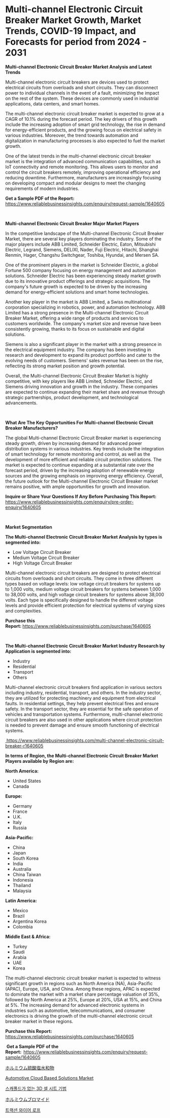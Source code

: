 <p><h1>Multi-channel Electronic Circuit Breaker Market Growth, Market Trends, COVID-19 Impact, and Forecasts for period from 2024 - 2031</h1></p><p><strong>Multi-channel Electronic Circuit Breaker Market Analysis and Latest Trends</strong></p>
<p><p>Multi-channel electronic circuit breakers are devices used to protect electrical circuits from overloads and short circuits. They can disconnect power to individual channels in the event of a fault, minimizing the impact on the rest of the system. These devices are commonly used in industrial applications, data centers, and smart homes.</p><p>The multi-channel electronic circuit breaker market is expected to grow at a CAGR of 10.1% during the forecast period. The key drivers of this growth include the increasing adoption of smart grid technology, the rise in demand for energy-efficient products, and the growing focus on electrical safety in various industries. Moreover, the trend towards automation and digitalization in manufacturing processes is also expected to fuel the market growth.</p><p>One of the latest trends in the multi-channel electronic circuit breaker market is the integration of advanced communication capabilities, such as IoT connectivity and remote monitoring. This allows users to monitor and control the circuit breakers remotely, improving operational efficiency and reducing downtime. Furthermore, manufacturers are increasingly focusing on developing compact and modular designs to meet the changing requirements of modern industries.</p></p>
<p><strong>Get a Sample PDF of the Report:&nbsp;</strong> <a href="https://www.reliablebusinessinsights.com/enquiry/request-sample/1640605">https://www.reliablebusinessinsights.com/enquiry/request-sample/1640605</a></p>
<p>&nbsp;</p>
<p><strong>Multi-channel Electronic Circuit Breaker Major Market Players</strong></p>
<p><p>In the competitive landscape of the Multi-channel Electronic Circuit Breaker Market, there are several key players dominating the industry. Some of the major players include ABB Limited, Schneider Electric, Eaton, Mitsubishi Electric, Legrand, Siemens, DELIXI, Nader, Fuji Electric, Hitachi, Shanghai Renmin, Hager, Changshu Switchgear, Toshiba, Hyundai, and Mersen SA.</p><p>One of the prominent players in the market is Schneider Electric, a global Fortune 500 company focusing on energy management and automation solutions. Schneider Electric has been experiencing steady market growth due to its innovative product offerings and strategic acquisitions. The company's future growth is expected to be driven by the increasing demand for energy-efficient solutions and smart home technologies.</p><p>Another key player in the market is ABB Limited, a Swiss multinational corporation specializing in robotics, power, and automation technology. ABB Limited has a strong presence in the Multi-channel Electronic Circuit Breaker Market, offering a wide range of products and services to customers worldwide. The company's market size and revenue have been consistently growing, thanks to its focus on sustainable and digital solutions.</p><p>Siemens is also a significant player in the market with a strong presence in the electrical equipment industry. The company has been investing in research and development to expand its product portfolio and cater to the evolving needs of customers. Siemens' sales revenue has been on the rise, reflecting its strong market position and growth potential.</p><p>Overall, the Multi-channel Electronic Circuit Breaker Market is highly competitive, with key players like ABB Limited, Schneider Electric, and Siemens driving innovation and growth in the industry. These companies are expected to continue expanding their market share and revenue through strategic partnerships, product development, and technological advancements.</p></p>
<p>&nbsp;</p>
<p><strong>What Are The Key Opportunities For Multi-channel Electronic Circuit Breaker Manufacturers?</strong></p>
<p><p>The global Multi-channel Electronic Circuit Breaker market is experiencing steady growth, driven by increasing demand for advanced power distribution systems in various industries. Key trends include the integration of smart technology for remote monitoring and control, as well as the development of more efficient and reliable circuit protection solutions. The market is expected to continue expanding at a substantial rate over the forecast period, driven by the increasing adoption of renewable energy sources and the growing emphasis on improving energy efficiency. Overall, the future outlook for the Multi-channel Electronic Circuit Breaker market remains positive, with ample opportunities for growth and innovation.</p></p>
<p><strong>Inquire or Share Your Questions If Any Before Purchasing This Report:</strong> <a href="https://www.reliablebusinessinsights.com/enquiry/pre-order-enquiry/1640605">https://www.reliablebusinessinsights.com/enquiry/pre-order-enquiry/1640605</a></p>
<p>&nbsp;</p>
<p><strong>Market Segmentation</strong></p>
<p><strong>The Multi-channel Electronic Circuit Breaker Market Analysis by types is segmented into:</strong></p>
<p><ul><li>Low Voltage Circuit Breaker</li><li>Medium Voltage Circuit Breaker</li><li>High Voltage Circuit Breaker</li></ul></p>
<p><p>Multi-channel electronic circuit breakers are designed to protect electrical circuits from overloads and short circuits. They come in three different types based on voltage levels: low voltage circuit breakers for systems up to 1,000 volts, medium voltage circuit breakers for systems between 1,000 to 38,000 volts, and high voltage circuit breakers for systems above 38,000 volts. Each type is specifically designed to handle the different voltage levels and provide efficient protection for electrical systems of varying sizes and complexities.</p></p>
<p><strong>Purchase this Report:&nbsp;</strong><a href="https://www.reliablebusinessinsights.com/purchase/1640605">https://www.reliablebusinessinsights.com/purchase/1640605</a></p>
<p>&nbsp;</p>
<p><strong>The Multi-channel Electronic Circuit Breaker Market Industry Research by Application is segmented into:</strong></p>
<p><ul><li>Industry</li><li>Residential</li><li>Transport</li><li>Others</li></ul></p>
<p><p>Multi-channel electronic circuit breakers find application in various sectors including industry, residential, transport, and others. In the industry sector, they are utilized for protecting machinery and equipment from electrical faults. In residential settings, they help prevent electrical fires and ensure safety. In the transport sector, they are essential for the safe operation of vehicles and transportation systems. Furthermore, multi-channel electronic circuit breakers are also used in other applications where circuit protection is needed to prevent damage and ensure smooth functioning of electrical systems.</p></p>
<p><a href="https://www.reliablebusinessinsights.com/multi-channel-electronic-circuit-breaker-r1640605">&nbsp;https://www.reliablebusinessinsights.com/multi-channel-electronic-circuit-breaker-r1640605</a></p>
<p><strong>In terms of Region, the Multi-channel Electronic Circuit Breaker Market Players available by Region are:</strong></p>
<p>
    <p> <strong> North America: </strong>
        <ul>
            <li>United States</li>
            <li>Canada</li>
        </ul>
        </p> 
    <p> <strong> Europe: </strong>
        <ul>
            <li>Germany</li>
            <li>France</li>
            <li>U.K.</li>
            <li>Italy</li>
            <li>Russia</li>
        </ul>
        </p> 
    <p> <strong> Asia-Pacific: </strong>
        <ul>
            <li>China</li>
            <li>Japan</li>
            <li>South Korea</li>
            <li>India</li>
            <li>Australia</li>
            <li>China Taiwan</li>
            <li>Indonesia</li>
            <li>Thailand</li>
            <li>Malaysia</li>
        </ul>
        </p> 
    <p> <strong> Latin America: </strong>
        <ul>
            <li>Mexico</li>
            <li>Brazil</li>
            <li>Argentina Korea</li>
            <li>Colombia</li>
        </ul>
        </p> 
    <p> <strong> Middle East & Africa: </strong>
        <ul>
            <li>Turkey</li>
            <li>Saudi</li>
            <li>Arabia</li>
            <li>UAE</li>
            <li>Korea</li>
        </ul>
    </p>
    </p>
<p><p>The multi-channel electronic circuit breaker market is expected to witness significant growth in regions such as North America (NA), Asia-Pacific (APAC), Europe, USA, and China. Among these regions, APAC is expected to dominate the market with a market share percentage valuation of 35%, followed by North America at 25%, Europe at 20%, USA at 15%, and China at 5%. The increasing demand for advanced electronic systems in industries such as automotive, telecommunications, and consumer electronics is driving the growth of the multi-channel electronic circuit breaker market in these regions.</p></p>
<p><strong>Purchase this Report: </strong><a href="https://www.reliablebusinessinsights.com/purchase/1640605">https://www.reliablebusinessinsights.com/purchase/1640605</a></p>
<p>&nbsp;<strong>Get a Sample PDF of the Report:&nbsp;&nbsp;</strong><a href="https://www.reliablebusinessinsights.com/enquiry/request-sample/1640605">https://www.reliablebusinessinsights.com/enquiry/request-sample/1640605</a></p>
<p><strong></strong></p>
<p><p><a href="https://github.com/EmoryYundt1935/Market-Research-Report-List-1/blob/main/444438793656.md">ホルミウム硫酸塩水和物</a></p><p><a href="https://github.com/angeliabkratze/Market-Research-Report-List-1/blob/main/automotive-cloud-based-solutions-market.md">Automotive Cloud Based Solutions Market</a></p><p><a href="https://medium.com/@achimcoteanu1/2024-2031-%EA%B8%B0%EA%B0%84%EC%9D%84-%EC%9C%84%ED%95%9C-%EA%B1%B4%EC%B6%95%EB%AC%BC%EC%9D%B4%EC%97%86%EB%8A%94-3d-%EC%84%B8%ED%8F%AC-%EC%8B%9C%ED%8A%B8-%EA%B8%B0%EC%88%A0-%EC%8B%9C%EC%9E%A5-%EB%8F%99%ED%96%A5%EA%B3%BC-%EC%8B%9C%EC%9E%A5-%EB%B6%84%EC%84%9D%EC%9D%84-%EC%98%88%EC%B8%A1%ED%95%A9%EB%8B%88%EB%8B%A4-a4525d92765e">스캐폴드가 없는 3D 셀 시트 기법</a></p><p><a href="https://github.com/mcbeesbxa270/Market-Research-Report-List-2/blob/main/223442193655.md">ホルミウムブロマイド</a></p><p><a href="https://medium.com/@joananitzsche/%ED%8A%B8%EB%9E%99%EC%85%98-%EC%99%80%EC%9D%B4%EC%96%B4-%EB%A1%9C%ED%94%84-%EC%8B%9C%EC%9E%A5-%EB%B3%B4%EA%B3%A0%EC%84%9C%EB%8A%94-%EC%9D%B4-%EC%8B%9C%EC%9E%A5%EC%9D%98-%EC%B5%9C%EC%8B%A0-%ED%8A%B8%EB%A0%8C%EB%93%9C%EC%99%80-%EC%84%B1%EC%9E%A5-%EA%B8%B0%ED%9A%8C%EB%A5%BC-%EB%B3%B4%EC%97%AC%EC%A4%8D%EB%8B%88%EB%8B%A4-ec1754cbd29d">트랙션 와이어 로프</a></p></p>